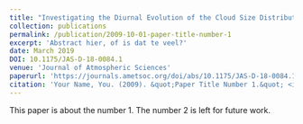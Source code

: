 ```yaml
---
title: "Investigating the Diurnal Evolution of the Cloud Size Distribution of Continental Cumulus Convection Using Multiday LES"
collection: publications
permalink: /publication/2009-10-01-paper-title-number-1
excerpt: 'Abstract hier, of is dat te veel?'
date: March 2019
DOI: 10.1175/JAS-D-18-0084.1
venue: 'Journal of Atmospheric Sciences'
paperurl: 'https://journals.ametsoc.org/doi/abs/10.1175/JAS-D-18-0084.1'
citation: 'Your Name, You. (2009). &quot;Paper Title Number 1.&quot; <i>Journal 1</i>. 1(1).'
---
```

This paper is about the number 1. The number 2 is left for future work.


